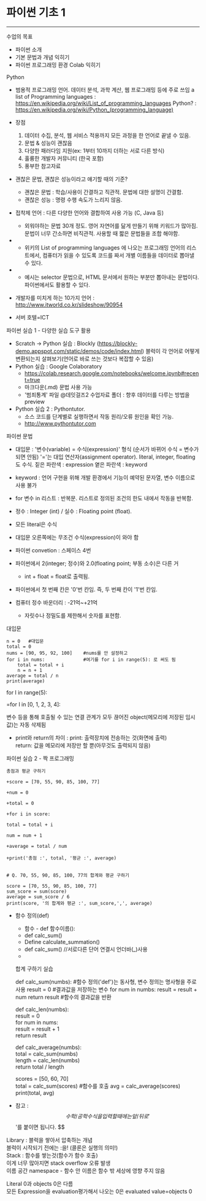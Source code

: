 # 파이썬 기초 1

---

수업의 목표

- 파이썬 소개  
- 기본 문법과 개념 익히기  
- 파이썬 프로그래밍 환경 Colab 익히기  

Python

- 범용적 프로그래밍 언어. 데이터 분석, 과학 계산, 웹 프로그래밍 등에 주로 쓰임
  a list of Programming languages : https://en.wikipedia.org/wiki/List_of_programming_languages
  Python? :  https://en.wikipedia.org/wiki/Python_(programming_language)

- 장점
  1) 데이터 수집, 분석, 웹 서비스 적용까지 모든 과정을 한 언어로 끝낼 수 있음.
  2) 문법 & 성능이 괜찮음
  3) 다양한 패러다임 지원(ex: 1부터 10까지 더하는 서로 다른 방식) 
  4) 훌륭한 개발자 커뮤니티 (한국 포함)
  5) 풍부한 참고자료

- 괜찮은 문법, 괜찮은 성능이라고 얘기할 때의 기준? 
  - 괜찮은 문법 : 학습/사용이 간결하고 직관적. 문법에 대한 설명이 간결함.
  - 괜찮은 성능 : 명령 수행 속도가 느리지 않음.

- 접착제 언어 : 다른 다양한 언어와 결합하여 사용 가능 (C, Java 등)
  - 외워야하는 문법 30개 정도. 영어 자연어를 닮게 만들기 위해 키워드가 많아짐. 문법이 너무 간소하면 비직관적. 사용할 때 짧은 문법들을 조합 해야함.
- - 위키의 List of programming languages 에 나오는 프로그래밍 언어의 리스트에서, 컴퓨터가 읽을 수 있도록 코드를 짜서 개별 이름들을 데이터로 뽑아낼 수 있다. 
- - 예시는 selector 문법으로, HTML 문서에서 원하는 부분만 뽑아내는 문법이다. 파이썬에서도 활용할 수 있다.

- 개발자를 미치게 하는 10가지 언어 : http://www.itworld.co.kr/slideshow/90954
- 서버 호텔=ICT

파이썬 실습 1 - 다양한 실습 도구 활용

- Scratch -> Python 실습 : Blockly (https://blockly-demo.appspot.com/static/demos/code/index.html)
  블럭이 각 언어로 어떻게 변환되는지 살펴보기(언어로 바로 쓰는 것보다 복잡할 수 있음)
- Python 실습 : Google Colaboratory 
  - https://colab.research.google.com/notebooks/welcome.ipynb#recent=true
  - 마크다운(.md) 문법 사용 가능
  - '범죄통계' 파일 @데잇걸즈2 수업자료 폴더 : 향후 데이터를 다루는 방법을 preview 
- Python 실습 2 : Pythontutor. 
  - 소스 코드를 단계별로 실행하면서 작동 원리/오류 원인을 확인 가능. 
  - http://www.pythontutor.com

파이썬 문법

- 대입문 : '변수(variable) = 수식(expression)' 형식 (순서가 바뀌어 수식 = 변수가 되면 안됨)
  '='는 대입 연산자(assignment operator). literal, integer, floating도 수식.
  짙은 파란색 : expression
  옅은 파란색 : keyword
- keyword : 언어 구현을 위해 개발 환경에서 기능이 예약된 문자열, 변수 이름으로 사용 불가
- for 변수 in 리스트 : 반복문. 리스트로 정의된 조건의 한도 내에서 작동을 반복함.

- 정수 : Integer (int) / 실수 : Floating point (float).  
  
- 모든 literal은 수식
-  대입문 오른쪽에는 무조건 수식(expression)이 와야 함
- 파이썬 convetion : 스페이스 4번
- 파이썬에서 2(integer; 정수)와 2.0(floating point; 부동 소수)은 다른 거
  - int + float = float로 출력됨.
- 파이썬에서 첫 번째 칸은 '0'번 칸임. 즉, 두 번째 칸이 '1'번 칸임.
- 컴퓨터 정수 바운더리 : -21억~+21억  
  - 자릿수나 정밀도를 제한해서 숫자를 표현함. 

대입문

    n = 0	#대입문
    total = 0
    nums = [90, 95, 92, 100]	#nums를 안 설정하고
    for i in nums:		  	    #여기를 for i in range(5): 로 써도 됨
        total = total + i
        n = n + 1
    average = total / n
    print(average)

for I in range(5):

=for I in [0, 1, 2, 3, 4]:

변수 등을 통해 호출될 수 있는 연결 관계가 모두 끊어진 object(메모리에 저장된 임시 값)는 자동 삭제됨

- print와 return의 차이 : 
  print: 출력장치에 전송하는 것(화면에 출력)  
  return: 값을 메모리에 저장만 할 뿐(아무것도 출력되지 않음)  
  

파이썬 실습 2 - 짝 프로그래밍

    
    총점과 평균 구하기
    
    +score = [70, 55, 90, 85, 100, 77]
    
    +num = 0
    
    +total = 0
    
    +for i in score:
    
    total = total + i
    
    num = num + 1
    
    +average = total / num
    
    +print('총점 :', total, '평균 :', average)
   

    # Q. 70, 55, 90, 85, 100, 77의 합계와 평균 구하기
    
    score = [70, 55, 90, 85, 100, 77]  
    sum_score = sum(score)
    average = sum_score / 6
    print(score, '의 합계와 평균 :', sum_score,',', average)
    

- 함수 정의(def)
  - 함수 - def 함수이름():  
  - def calc_sum()  
  - Define calculate_summation()
  - def calc_sum()  //서로다른 단어 연결시 언더바(_)사용  
  - 

     합계 구하기 실습
    
    def calc_sum(numbs):			 #함수 정의('def')는 동사형, 변수 정의는 명사형을 주로 사용
        result = 0				    #결과값을 저장하는 변수
        for num in numbs:
            result = result + num
        return result				 #함수의 결과값을 반환
        
    def calc_len(numbs):  
        result = 0  
        for num in nums:  
            result = result + 1  
        return result  
        
    def calc_average(numbs):  
        total = calc_sum(numbs)  
        length = calc_len(numbs)  
        return total / length  
        
    scores = [50, 60, 70]  
    total = calc_sum(scores)		#함수를 호출
    avg = calc_average(scores)  
    print(total, avg)  

-  참고 : $$ 수학/공학 수식을 입력할 때에는 앞/뒤로 '$$'를 붙이면 됩니다. $$  
  
  Library : 블럭을 쌓아서 압축하는 개념  
  블럭이 시작되기 전에는 :을! (콜론은 실행의 의미!)  
  Stack : 함수를 쌓는것(함수가 함수 호출)  
  	이게 너무 많아지면 stack overflow 오류 발생  
  이름 공간 namespace - 함수 안 이름은 함수 밖 세상에 영향 주지 않음  
  
  Literal 0과 objects 0은 다름  
  모든 Expression을 evaluation평가해서 나오는 0은 evaluated value=objects 0  

